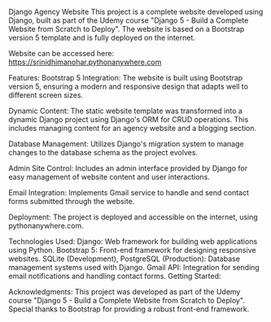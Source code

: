 Django Agency Website
This project is a complete website developed using Django, built as part of the Udemy course "Django 5 - Build a Complete Website from Scratch to Deploy". The website is based on a Bootstrap version 5 template and is fully deployed on the internet.

Website can be accessed here: https://srinidhimanohar.pythonanywhere.com

Features:
Bootstrap 5 Integration: The website is built using Bootstrap version 5, ensuring a modern and responsive design that adapts well to different screen sizes.

Dynamic Content: The static website template was transformed into a dynamic Django project using Django's ORM for CRUD operations. This includes managing content for an agency website and a blogging section.

Database Management: Utilizes Django's migration system to manage changes to the database schema as the project evolves.

Admin Site Control: Includes an admin interface provided by Django for easy management of website content and user interactions.

Email Integration: Implements Gmail service to handle and send contact forms submitted through the website.

Deployment:
The project is deployed and accessible on the internet, using pythonanywhere.com.

Technologies Used:
Django: Web framework for building web applications using Python.
Bootstrap 5: Front-end framework for designing responsive websites.
SQLite (Development), PostgreSQL (Production): Database management systems used with Django.
Gmail API: Integration for sending email notifications and handling contact forms.
Getting Started:

Acknowledgments:
This project was developed as part of the Udemy course "Django 5 - Build a Complete Website from Scratch to Deploy".
Special thanks to Bootstrap for providing a robust front-end framework.
